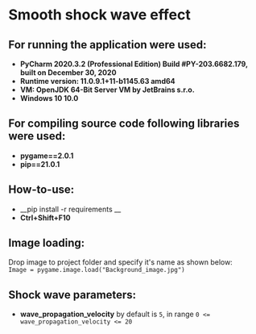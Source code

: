# Smooth shock wave effect

## For running the application were used:
* __PyCharm 2020.3.2 (Professional Edition) Build #PY-203.6682.179, built on December 30, 2020__
* __Runtime version: 11.0.9.1+11-b1145.63 amd64__
* __VM: OpenJDK 64-Bit Server VM by JetBrains s.r.o.__
* __Windows 10 10.0__

## For compiling source code following libraries were used:
* __pygame==2.0.1__ 
* __pip==21.0.1__ 

## How-to-use:
* __pip install -r requirements __
* __Ctrl+Shift+F10__

## Image loading:
Drop image to project folder and specify it's name as shown below: \
`Image = pygame.image.load("Background_image.jpg")`


## Shock wave parameters:

* __wave_propagation_velocity__ by default is `5`, in range `0 <= wave_propagation_velocity <= 20`
